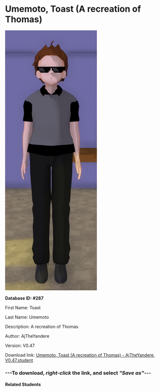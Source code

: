 # Umemoto, Toast (A recreation of Thomas)

<img src="Files/Umemoto, Toast (A recreation of Thomas).png" title="Umemoto, Toast (A recreation of Thomas) - AjTheYandere, V0.47">

**Database ID: #287**

First Name: Toast

Last Name: Umemoto

Description: A recreation of Thomas

Author: AjTheYandere

Version: V0.47

Download link: <a href="https://raw.githubusercontent.com/Arbiter1223/Daigaku-Gurashi-Custom-Students/master/Students/Files/Umemoto%2C%20Toast%20(A%20recreation%20of%20Thomas)%20-%20AjTheYandere%2C%20V0.47.student">Umemoto, Toast (A recreation of Thomas) - AjTheYandere, V0.47.student</a>

### ---**To download, _right-click_ the link, and select _"Save as"_**---

#### Related Students


